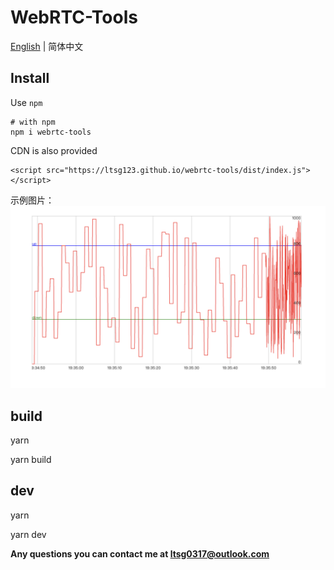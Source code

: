 # WebRTC-Tools

[English](./README.md) | 简体中文

## Install

Use `npm`

```
# with npm
npm i webrtc-tools
```

CDN is also provided

```
<script src="https://ltsg123.github.io/webrtc-tools/dist/index.js"></script>
```

示例图片：
![](./img/test.png)

## build

yarn

yarn build

## dev

yarn

yarn dev

**Any questions you can contact me at ltsg0317@outlook.com**
